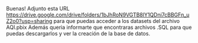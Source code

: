Buenas! Adjunto esta URL https://drive.google.com/drive/folders/1bJhRoN9VGTB8lY1QDni7cBBGFn_uZ2o0?usp=sharing para que puedas acceder a los datasets del archivo AQI.pbix 
Además queria informarte que encontraras archivos .SQL para que puedas descargarlos y ver la creación de la base de datos.
